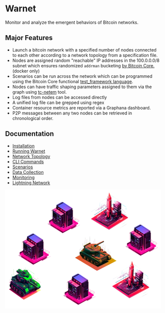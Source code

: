# Warnet

Monitor and analyze the emergent behaviors of Bitcoin networks.

## Major Features

* Launch a bitcoin network with a specified number of nodes connected to each other according to a network topology from a specification file.
* Nodes are assigned random "reachable" IP addresses in the 100.0.0.0/8 subnet which ensures randomized `addrman` bucketing [by Bitcoin Core.](https://github.com/bitcoin/bitcoin/blob/8372ab0ea3c88308aabef476e3b9d023ba3fd4b7/src/addrman.h#L66) (docker only)
* Scenarios can be run across the network which can be programmed using the Bitcoin Core functional [test_framework language](https://github.com/bitcoin/bitcoin/tree/master/test/functional).
* Nodes can have traffic shaping parameters assigned to them via the graph using [tc-netem](https://manpages.ubuntu.com/manpages/trusty/man8/tc-netem.8.html) tool.
* Log files from nodes can be accessed directly
* A unified log file can be grepped using regex
* Container resource metrics are reported via a Graphana dashboard.
* P2P messages between any two nodes can be retrieved in chronological order.

## Documentation

- [Installation](docs/install.md)
- [Running Warnet](docs/running.md)
- [Network Topology](docs/graph.md)
- [CLI Commands](docs/warcli.md)
- [Scenarios](docs/scenarios.md)
- [Data Collection](docs/data.md)
- [Monitoring](docs/monitoring.md)
- [Lightning Network](docs/lightning.md)

![warnet-art](docs/machines.webp)
